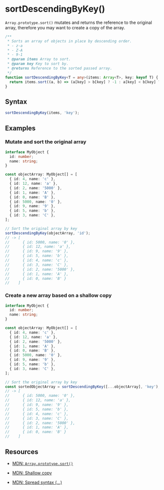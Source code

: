 # sortDescendingByKey()

`Array.prototype.sort()` mutates and returns the reference to the original array, therefore you may want to create a copy of the array.

```typescript
/**
 * Sorts an array of objects in place by descending order.
 * - z-a
 * - Z-A
 * - 9-1
 * @param items Array to sort.
 * @param key Key to sort by.
 * @returns Reference to the sorted passed array.
 */
function sortDescendingByKey<T = any>(items: Array<T>, key: keyof T) {
  return items.sort((a, b) => (a[key] > b[key] ? -1 : a[key] < b[key] ? 1 : 0));
}
```

## Syntax

```typescript
sortDescendingByKey(items, 'key');
```

## Examples

### Mutate and sort the original array

```typescript
interface MyObject {
  id: number;
  name: string;
}

const objectArray: MyObject[] = [
  { id: 4, name: 'c' },
  { id: 12, name: 'a' },
  { id: 2, name: '5000' },
  { id: 1, name: 'A' },
  { id: 0, name: 'B' },
  { id: 5000, name: '0' },
  { id: 9, name: '9' },
  { id: 5, name: 'b' },
  { id: 3, name: 'C' },
];

// Sort the original array by key
sortDescendingByKey(objectArray, 'id');
// -> [
//      { id: 5000, name: '0' },
//      { id: 12, name: 'a' },
//      { id: 9, name: '9' },
//      { id: 5, name: 'b' },
//      { id: 4, name: 'c' },
//      { id: 3, name: 'C' },
//      { id: 2, name: '5000' },
//      { id: 1, name: 'A' },
//      { id: 0, name: 'B' }
//    ]
```

### Create a new array based on a shallow copy

```typescript
interface MyObject {
  id: number;
  name: string;
}

const objectArray: MyObject[] = [
  { id: 4, name: 'c' },
  { id: 12, name: 'a' },
  { id: 2, name: '5000' },
  { id: 1, name: 'A' },
  { id: 0, name: 'B' },
  { id: 5000, name: '0' },
  { id: 9, name: '9' },
  { id: 5, name: 'b' },
  { id: 3, name: 'C' },
];

// Sort the original array by key
const sortedObjectArray = sortDescendingByKey([...objectArray], 'key');
// -> [
//      { id: 5000, name: '0' },
//      { id: 12, name: 'a' },
//      { id: 9, name: '9' },
//      { id: 5, name: 'b' },
//      { id: 4, name: 'c' },
//      { id: 3, name: 'C' },
//      { id: 2, name: '5000' },
//      { id: 1, name: 'A' },
//      { id: 0, name: 'B' }
//    ]
```

## Resources

- [MDN: `Array.prototype.sort()`](https://developer.mozilla.org/en-US/docs/Web/JavaScript/Reference/Global_Objects/Array/sort)

- [MDN: Shallow copy](https://developer.mozilla.org/en-US/docs/Glossary/Shallow_copy)

- [MDN: Spread syntax (...)](https://developer.mozilla.org/en-US/docs/Web/JavaScript/Reference/Operators/Spread_syntax)
